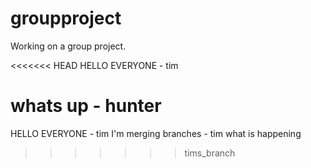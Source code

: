 # groupproject
Working on a group project.

<<<<<<< HEAD
HELLO EVERYONE - tim 

whats up - hunter
=======
HELLO EVERYONE - tim
I'm merging branches - tim
what
is
happening
>>>>>>> tims_branch
